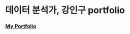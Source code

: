 # 데이터 분석가, 강인구 portfolio
### [My Portfolio](https://festive-screw-956.notion.site/portfolio-6789db27a9154c868f634407aa596124?pvs=4)
